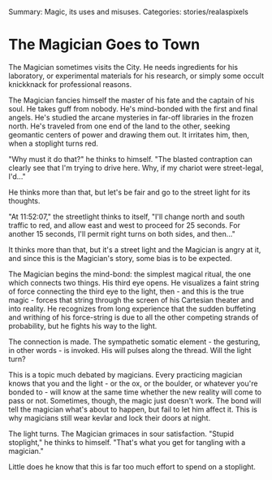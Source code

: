 Summary: Magic, its uses and misuses.
Categories: stories/realaspixels

# The Magician Goes to Town

The Magician sometimes visits the City. He needs ingredients for his laboratory, or experimental materials for his research, or simply some occult knickknack for professional reasons.

The Magician fancies himself the master of his fate and the captain of his soul. He takes guff from nobody. He's mind-bonded with the first and final angels. He's studied the arcane mysteries in far-off libraries in the frozen north. He's traveled from one end of the land to the other, seeking geomantic centers of power and drawing them out. It irritates him, then, when a stoplight turns red.

"Why must it do that?" he thinks to himself. "The blasted contraption can clearly see that I'm trying to drive here. Why, if my chariot were street-legal, I'd..."

He thinks more than that, but let's be fair and go to the street light for its thoughts.

"At 11:52:07," the streetlight thinks to itself, "I'll change north and south traffic to red, and allow east and west to proceed for 25 seconds. For another 15 seconds, I'll permit right turns on both sides, and then..."

It thinks more than that, but it's a street light and the Magician is angry at it, and since this is the Magician's story, some bias is to be expected.

The Magician begins the mind-bond: the simplest magical ritual, the one which connects two things. His third eye opens. He visualizes a faint string of force connecting the third eye to the light, then - and this is the true magic - forces that string through the screen of his Cartesian theater and into reality. He recognizes from long experience that the sudden buffeting and writhing of his force-string is due to all the other competing strands of probability, but he fights his way to the light.

The connection is made. The sympathetic somatic element - the gesturing, in other words - is invoked. His will pulses along the thread. Will the light turn?

This is a topic much debated by magicians. Every practicing magician knows that you and the light - or the ox, or the boulder, or whatever you're bonded to - will know at the same time whether the new reality will come to pass or not. Sometimes, though, the magic just doesn't work. The bond will tell the magician what's about to happen, but fail to let him affect it. This is why magicians still wear kevlar and lock their doors at night.

The light turns. The Magician grimaces in sour satisfaction. "Stupid stoplight," he thinks to himself. "That's what you get for tangling with a magician."

Little does he know that this is far too much effort to spend on a stoplight.
